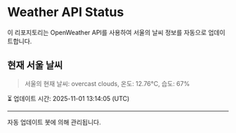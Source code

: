 
# Weather API Status

이 리포지토리는 OpenWeather API를 사용하여 서울의 날씨 정보를 자동으로 업데이트합니다.

## 현재 서울 날씨
> 서울의 현재 날씨: overcast clouds, 온도: 12.76°C, 습도: 67%

⏳ 업데이트 시간: 2025-11-01 13:14:05 (UTC)

---
자동 업데이트 봇에 의해 관리됩니다.
